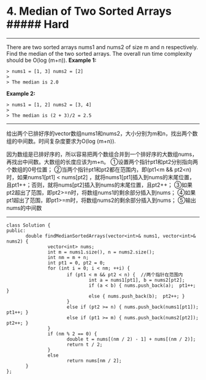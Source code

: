 ﻿# 4. Median of Two Sorted Arrays ##### Hard

---

There are two sorted arrays nums1 and nums2 of size m and n respectively.
Find the median of the two sorted arrays. The overall run time complexity should be O(log (m+n)).
**Example 1:**

    > nums1 = [1, 3] nums2 = [2]
    > 
    > The median is 2.0


**Example 2:**

    > nums1 = [1, 2] nums2 = [3, 4]
    > 
    > The median is (2 + 3)/2 = 2.5

---
给出两个已排好序的vector数组nums1和nums2，大小分别为m和n，找出两个数组的中间数。时间复杂度要求为O(log (m+n)).

因为数组是已排好序的，所以容易把两个数组合并到一个排好序的大数组nums，再找出中间数。大数组的长度应该为m+n。
①设置两个指针pt1和pt2分别指向两个数组的0号位置；
②当两个指针pt1和pt2都在范围内，即(pt1<m && pt2<n)时，如果nums1[pt1] < nums[pt2] ，就将nums1[pt1]插入到nums的末尾位置，且pt1++；否则，就将nums[pt2]插入到nums的末尾位置，且pt2++；
③如果pt2超出了范围，即pt2>=n时，将数组nums1的剩余部分插入到nums；
④如果pt1超出了范围，即pt1>=m时，将数组nums2的剩余部分插入到nums；
⑤输出nums的中间数

---

    class Solution {
    public:
           double findMedianSortedArrays(vector<int>& nums1, vector<int>& nums2) {
                   vector<int> nums;
                   int m = nums1.size(), n = nums2.size();
                   int nm = m + n;
                   int pt1 = 0, pt2 = 0;
                   for (int i = 0; i < nm; ++i) {
                          if (pt1 < m && pt2 < n) {  //两个指针在范围内
                                  int a = nums1[pt1], b = nums2[pt2];
                                  if (a < b) { nums.push_back(a);  pt1++; }
                                  else { nums.push_back(b);  pt2++; }
                          }
                          else if (pt2 >= n) { nums.push_back(nums1[pt1]);  pt1++; }
                          else if (pt1 >= m) { nums.push_back(nums2[pt2]);  pt2++; }
                   }
                   if (nm % 2 == 0) {
                          double t = nums[(nm / 2) - 1] + nums[(nm / 2)];
                          return t / 2;
                   }
                   else
                          return nums[nm / 2];
           }
    };



